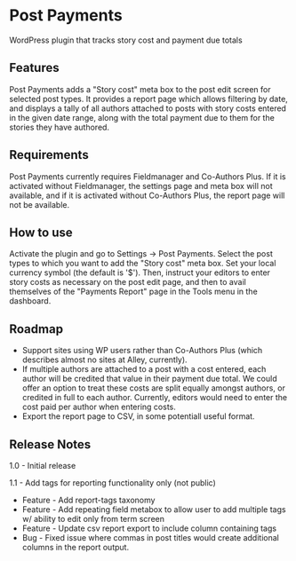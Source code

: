 # Post Payments
WordPress plugin that tracks story cost and payment due totals

## Features
Post Payments adds a "Story cost" meta box to the post edit screen for selected post types. It provides a report page which allows filtering by date, and displays a tally of all authors attached to posts with story costs entered in the given date range, along with the total payment due to them for the stories they have authored.

## Requirements
Post Payments currently requires Fieldmanager and Co-Authors Plus. If it is activated without Fieldmanager, the settings page and meta box will not available, and if it is activated without Co-Authors Plus, the report page will not be available.

## How to use
Activate the plugin and go to Settings -> Post Payments. Select the post types to which you want to add the "Story cost" meta box. Set your local currency symbol (the default is '$'). Then, instruct your editors to enter story costs as necessary on the post edit page, and then to avail themselves of the "Payments Report" page in the Tools menu in the dashboard.

## Roadmap
* Support sites using WP users rather than Co-Authors Plus (which describes almost no sites at Alley, currently).
* If multiple authors are attached to a post with a cost entered, each author will be credited that value in their payment due total. We could offer an option to treat these costs are split equally amongst authors, or credited in full to each author. Currently, editors would need to enter the cost paid per author when entering costs.
* Export the report page to CSV, in some potentiall useful format.

## Release Notes
1.0 - Initial release

1.1 - Add tags for reporting functionality only (not public)
* Feature - Add report-tags taxonomy
* Feature - Add repeating field metabox to allow user to add multiple tags w/ ability to edit only from term screen
* Feature - Update csv report export to include column containing tags
* Bug - Fixed issue where commas in post titles would create additional columns in the report output.